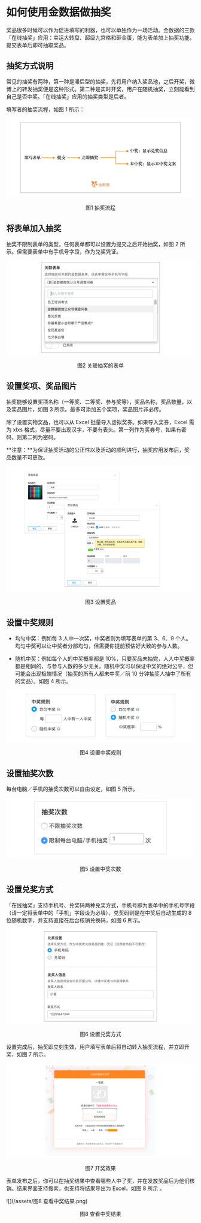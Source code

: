 # 如何使用金数据做抽奖

奖品很多时候可以作为促进填写的利器，也可以单独作为一场活动。金数据的三款「在线抽奖」应用：幸运大转盘、超级九宫格和砸金蛋，能为表单加上抽奖功能，提交表单后即可抽取奖品。

## 抽奖方式说明

常见的抽奖有两种，第一种是滞后型的抽奖，先将用户纳入奖品池，之后开奖，微博上的转发抽奖便是这种形式。第二种是实时开奖，用户在随机抽奖，立刻能看到自己是否中奖。「在线抽奖」应用的抽奖类型是后者。

填写者的抽奖流程，如图 1 所示：

![](/assets/抽奖-抽奖流程.png)

<center>图1 抽奖流程</center>

## 将表单加入抽奖

抽奖不限制表单的类型，任何表单都可以设置为提交之后开始抽奖，如图 2 所示。但需要表单中有手机号字段，作为兑奖凭证。

![](/assets/抽奖-关联表单.png)

<center>图2 关联抽奖的表单</center>

## 设置奖项、奖品图片

抽奖能够设置奖项名称（一等奖、二等奖、参与奖等），奖品名称，奖品数量，以及奖品图片，如图 3 所示。最多可添加五个奖项，奖品图片非必传。

除了设置实物奖品，也可以从 Excel 批量导入虚拟奖券。如果导入奖券，Excel 需为 xlxs 格式，尽量不要出现汉字，不要有表头。第一列作为奖券号，如果有密码，则第二列为密码。

**注意：**为保证抽奖活动的公正性以及活动的顺利进行，抽奖应用发布后，奖品数量不可更改。

![](assets/抽奖-奖项设置.jpg)

<center>图3 设置奖品</center>

## 设置中奖规则

* 均匀中奖：例如每 3 人中一次奖，中奖者则为填写表单的第 3、6、9 个人。均匀中奖可以让中奖者分部均匀，但需要你提前预估好大致的参与人数。

* 随机中奖：例如每个人的中奖概率都是 10%，只要奖品未抽完，人人中奖概率都是相同的，与参与人数的多少无关。随机中奖可以保证中奖的绝对公平，但可能会出现极端情况（抽奖的所有人都未中奖／前 10 分钟抽奖人抽中了所有的奖品）。如图 4 所示。

![](assets/抽奖-设置中奖规则.png)

<center>图4 设置中奖规则</center>

## 设置抽奖次数

每台电脑／手机的抽奖次数可以自由设定，如图 5 所示。

![](/assets/抽奖-设置中奖次数.png)

<center>图5 设置中奖次数</center>

## 设置兑奖方式

「在线抽奖」支持手机号、兑奖码两种兑奖方式，手机号即为表单中的手机号字段（请一定将表单中的「手机」字段设为必填），兑奖码则是在中奖后自动生成的 8 位随机数字，并支持直接在后台核销兑换码，如图 6 所示。

![](/assets/抽奖-设置兑奖方式.png)

<center>图6 设置兑奖方式</center>

设置完成后，抽奖即立刻生效，用户填写表单后将自动转入抽奖流程，并立即开奖，如图 7 所示。

![](/assets/抽奖-开奖效果.png)

<center>图7 开奖效果</center>

表单发布之后，你可以在抽奖结果中查看哪些人中了奖，并在发放奖品后为他们核销。结果界面支持搜索，也支持将结果导出为 Excel，如图 8 所示 。

![](/assets/图8 查看中奖结果.png)

<center>图8 查看中奖结果</center>
